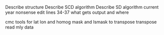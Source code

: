 Describe structure
Describe SCD algorithm
Describe SD algorithm
current year nonsense
edit lines 34-37
what gets output and where

cmc tools for lat lon and homog mask and lsmask to transpose
transpose read mly data
